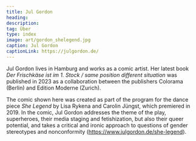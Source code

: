 ```yaml
---
title: Jul Gordon
heading:
description: 
tag: Über
type: index
image: art/gordon_shelegend.jpg
caption: Jul Gordon
captionLink: https://julgordon.de/
---
```


Jul Gordon lives in Hamburg and works as a comic artist. Her latest book _Der Frischkäse ist im 1. Stock / same position different situation_ was published in 2023 as a collaboration between the publishers Colorama (Berlin) and Edition Moderne (Zurich).

The comic shown here was created as part of the program for the dance piece _She Legend_ by Lisa Rykena and Carolin Jüngst, which premiered in 2019. In the comic, Jul Gordon addresses the theme of the play, superheroes, their media staging and fetishization, but also their queer potential, and takes a critical and ironic approach to questions of gender stereotypes and nonconformity (https://www.julgordon.de/she-legend).
